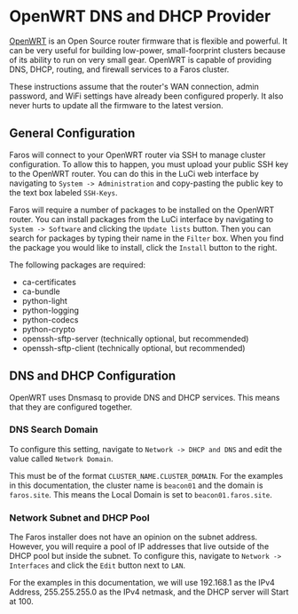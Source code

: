 # OpenWRT DNS and DHCP Provider

[OpenWRT](https://openwrt.org/) is an Open Source router firmware that is
flexible and powerful. It can be very useful for building low-power,
small-foorprint clusters because of its ability to run on very small gear.
OpenWRT is capable of providing DNS, DHCP, routing, and firewall services to a
Faros cluster.

These instructions assume that the router's WAN connection, admin password, and
WiFi settings have already been configured properly. It also never hurts to
update all the firmware to the latest version.

## General Configuration
Faros will connect to your OpenWRT router via SSH to manage cluster
configuration. To allow this to happen, you must upload your public SSH key to
the OpenWRT router. You can do this in the LuCi web interface by navigating to
`System -> Administration` and copy-pasting the public key to the text box
labeled `SSH-Keys`.

Faros will require a number of packages to be installed on the OpenWRT router.
You can install packages from the LuCi interface by navigating to `System ->
Software` and clicking the `Update lists` button. Then you can search for
packages by typing their name in the `Filter` box. When you find the package
you would like to install, click the `Install` button to the right.

The following packages are required:
* ca-certificates
* ca-bundle
* python-light
* python-logging
* python-codecs
* python-crypto
* openssh-sftp-server (technically optional, but recommended)
* openssh-sftp-client (technically optional, but recommended)

## DNS and DHCP Configuration

OpenWRT uses Dnsmasq to provide DNS and DHCP services. This means that they are
configured together.

### DNS Search Domain

To configure this setting, navigate to `Network -> DHCP and DNS` and edit the
value called `Network Domain`.

This must be of the format `CLUSTER_NAME.CLUSTER_DOMAIN`. For the examples in
this documentation, the cluster name is `beacon01` and the domain is
`faros.site`. This means the Local Domain is set to `beacon01.faros.site`.

### Network Subnet and DHCP Pool

The Faros installer does not have an opinion on the subnet address. However,
you will require a pool of IP addresses that live outside of the DHCP pool but
inside the subnet. To configure this, navigate to `Network -> Interfaces` and
click the `Edit` button next to `LAN`.

For the examples in this documentation, we will use 192.168.1 as the IPv4
Address, 255.255.255.0 as the IPv4 netmask, and the DHCP server will Start at
100.
